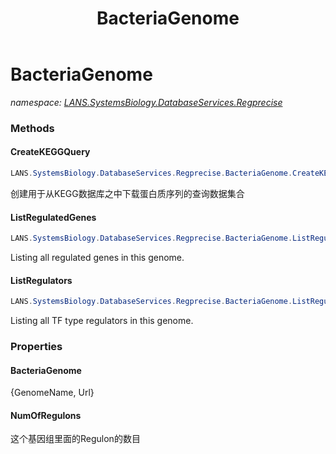 ﻿---
title: BacteriaGenome
---

# BacteriaGenome
_namespace: [LANS.SystemsBiology.DatabaseServices.Regprecise](N-LANS.SystemsBiology.DatabaseServices.Regprecise.html)_



### Methods

#### CreateKEGGQuery
```csharp
LANS.SystemsBiology.DatabaseServices.Regprecise.BacteriaGenome.CreateKEGGQuery
```
创建用于从KEGG数据库之中下载蛋白质序列的查询数据集合

#### ListRegulatedGenes
```csharp
LANS.SystemsBiology.DatabaseServices.Regprecise.BacteriaGenome.ListRegulatedGenes
```
Listing all regulated genes in this genome.

#### ListRegulators
```csharp
LANS.SystemsBiology.DatabaseServices.Regprecise.BacteriaGenome.ListRegulators
```
Listing all TF type regulators in this genome.



### Properties

#### BacteriaGenome
{GenomeName, Url}
#### NumOfRegulons
这个基因组里面的Regulon的数目

